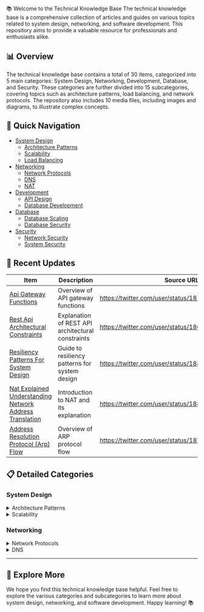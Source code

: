 📚 Welcome to the Technical Knowledge Base
The technical knowledge base is a comprehensive collection of articles and guides on various topics related to system design, networking, and software development. This repository aims to provide a valuable resource for professionals and enthusiasts alike.

## 📊 Overview
The technical knowledge base contains a total of 30 items, categorized into 5 main categories: System Design, Networking, Development, Database, and Security. These categories are further divided into 15 subcategories, covering topics such as architecture patterns, load balancing, and network protocols. The repository also includes 10 media files, including images and diagrams, to illustrate complex concepts.

## 🧭 Quick Navigation
* [System Design](#system-design)
	+ [Architecture Patterns](#architecture-patterns)
	+ [Scalability](#scalability)
	+ [Load Balancing](#load-balancing)
* [Networking](#networking)
	+ [Network Protocols](#network-protocols)
	+ [DNS](#dns)
	+ [NAT](#nat)
* [Development](#development)
	+ [API Design](#api-design)
	+ [Database Development](#database-development)
* [Database](#database)
	+ [Database Scaling](#database-scaling)
	+ [Database Security](#database-security)
* [Security](#security)
	+ [Network Security](#network-security)
	+ [System Security](#system-security)

## 🔔 Recent Updates
| **Item** | **Description** | **Source URL** |
| --- | --- | --- |
| [Api Gateway Functions](https://twitter.com/user/status/1873768521823601153) | Overview of API gateway functions | https://twitter.com/user/status/1873768521823601153 |
| [Rest Api Architectural Constraints](https://twitter.com/user/status/1869403892007710750) | Explanation of REST API architectural constraints | https://twitter.com/user/status/1869403892007710750 |
| [Resiliency Patterns For System Design](https://twitter.com/user/status/1883731027442778402) | Guide to resiliency patterns for system design | https://twitter.com/user/status/1883731027442778402 |
| [Nat Explained Understanding Network Address Translation](https://twitter.com/user/status/1880222098234224810) | Introduction to NAT and its explanation | https://twitter.com/user/status/1880222098234224810 |
| [Address Resolution Protocol (Arp) Flow](https://twitter.com/user/status/1875630944713085212) | Overview of ARP protocol flow | https://twitter.com/user/status/1875630944713085212 |

## 📋 Detailed Categories
<a name="system-design"></a>
### System Design
<details><summary>Architecture Patterns</summary>
| **Item** | **Description** | **Source URL** |
| --- | --- | --- |
| [Osi Vs Tcpip Models](#osi-vs-tcpip-models) | Comparison of OSI and TCP/IP models |  |
| [Resiliency Patterns For System Design](https://twitter.com/user/status/1883731027442778402) | Guide to resiliency patterns for system design | https://twitter.com/user/status/1883731027442778402 |
</details>
<details><summary>Scalability</summary>
| **Item** | **Description** | **Source URL** |
| --- | --- | --- |
| [Database Scaling Guide](#database-scaling-guide) | Introduction to database scaling |  |
| [Load Balancing Algos](#load-balancing-algos) | Overview of load balancing algorithms |  |
</details>

<a name="networking"></a>
### Networking
<details><summary>Network Protocols</summary>
| **Item** | **Description** | **Source URL** |
| --- | --- | --- |
| [Network Protocols Overview](https://twitter.com/user/status/1875600551146352755) | Overview of network protocols | https://twitter.com/user/status/1875600551146352755 |
| [Dns Record Types](#dns-record-types) | Explanation of DNS record types |  |
</details>
<details><summary>DNS</summary>
| **Item** | **Description** | **Source URL** |
| --- | --- | --- |
| [Dns Explained Understanding Domain Name System](#dns-explained) | Introduction to DNS and its explanation |  |
| [Dns Record Types](#dns-record-types) | Explanation of DNS record types |  |
</details>

---
## 🌟 Explore More
We hope you find this technical knowledge base helpful. Feel free to explore the various categories and subcategories to learn more about system design, networking, and software development. Happy learning! 📚